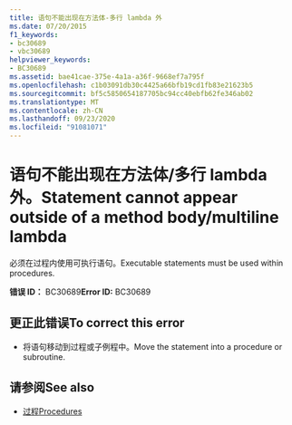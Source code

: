 ```yaml
---
title: 语句不能出现在方法体-多行 lambda 外
ms.date: 07/20/2015
f1_keywords:
- bc30689
- vbc30689
helpviewer_keywords:
- BC30689
ms.assetid: bae41cae-375e-4a1a-a36f-9668ef7a795f
ms.openlocfilehash: c1b03091db30c4425a66bfb19cd1fb83e21623b5
ms.sourcegitcommit: bf5c5850654187705bc94cc40ebfb62fe346ab02
ms.translationtype: MT
ms.contentlocale: zh-CN
ms.lasthandoff: 09/23/2020
ms.locfileid: "91081071"
---
```

# <a name="statement-cannot-appear-outside-of-a-method-bodymultiline-lambda"></a><span data-ttu-id="6bb3e-102">语句不能出现在方法体/多行 lambda 外。</span><span class="sxs-lookup"><span data-stu-id="6bb3e-102">Statement cannot appear outside of a method body/multiline lambda</span></span>

<span data-ttu-id="6bb3e-103">必须在过程内使用可执行语句。</span><span class="sxs-lookup"><span data-stu-id="6bb3e-103">Executable statements must be used within procedures.</span></span>  
  
 <span data-ttu-id="6bb3e-104">**错误 ID：** BC30689</span><span class="sxs-lookup"><span data-stu-id="6bb3e-104">**Error ID:** BC30689</span></span>  
  
## <a name="to-correct-this-error"></a><span data-ttu-id="6bb3e-105">更正此错误</span><span class="sxs-lookup"><span data-stu-id="6bb3e-105">To correct this error</span></span>  
  
- <span data-ttu-id="6bb3e-106">将语句移动到过程或子例程中。</span><span class="sxs-lookup"><span data-stu-id="6bb3e-106">Move the statement into a procedure or subroutine.</span></span>  
  
## <a name="see-also"></a><span data-ttu-id="6bb3e-107">请参阅</span><span class="sxs-lookup"><span data-stu-id="6bb3e-107">See also</span></span>

- [<span data-ttu-id="6bb3e-108">过程</span><span class="sxs-lookup"><span data-stu-id="6bb3e-108">Procedures</span></span>](../programming-guide/language-features/procedures/index.md)
